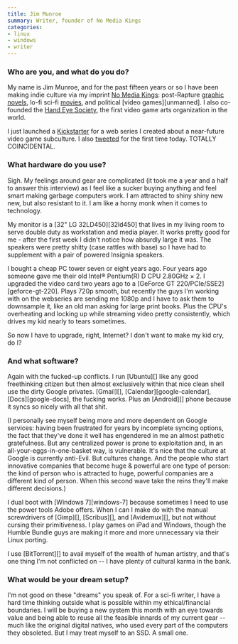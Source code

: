 ```yaml
---
title: Jim Munroe
summary: Writer, founder of No Media Kings
categories:
- linux
- windows
- writer
---
```


### Who are you, and what do you do?

My name is Jim Munroe, and for the past fifteen years or so I have been making indie culture via my imprint [No Media Kings](http://nomediakings.org/ "An indie culture collective."): post-Rapture [graphic](http://nomediakings.org/category/comics/therefore-repent "The 'Therefore Repeat! graphic novel.") [novels](http://nomediakings.org/category/comics/sword-of-my-mouth "The 'Sword of My Mouth' graphic novel."), lo-fi sci-fi [movies](http://ghostswithshitjobs.com "The 'Ghosts With Shit Jobs' movie."), and political [video games][unmanned]. I also co-founded the [Hand Eye Society](http://handeyesociety.com/ "A video game not-for-profit."), the first video game arts organization in the world.

I just launched a [Kickstarter](https://www.kickstarter.com/projects/1453845642/haphead-a-near-future-videogame-subculture-webseri "Jim's web series Kickstarter.") for a web series I created about a near-future video game subculture. I also [tweeted](https://twitter.com/nomediakings/status/523537092685467648 "Jim's first tweet.") for the first time today. TOTALLY COINCIDENTAL.

### What hardware do you use?

Sigh. My feelings around gear are complicated (it took me a year and a half to answer this interview) as I feel like a sucker buying anything and feel smart making garbage computers work. I am attracted to shiny shiny new new, but also resistant to it. I am like a horny monk when it comes to technology.

My monitor is a [32" LG 32LD450][32ld450] that lives in my living room to serve double duty as workstation and media player. It works pretty good for me - after the first week I didn't notice how absurdly large it was. The speakers were pretty shitty (case rattles with base) so I have had to supplement with a pair of powered Insignia speakers.

I bought a cheap PC tower seven or eight years ago. Four years ago someone gave me their old Intel® Pentium(R) D CPU 2.80GHz × 2. I upgraded the video card two years ago to a [GeForce GT 220/PCIe/SSE2][geforce-gt-220]. Plays 720p smooth, but recently the guys I'm working with on the webseries are sending me 1080p and I have to ask them to downsample it, like an old man asking for large print books. Plus the CPU's overheating and locking up while streaming video pretty consistently, which drives my kid nearly to tears sometimes.

So now I have to upgrade, right, Internet? I don't want to make my kid cry, do I?

### And what software?

Again with the fucked-up conflicts. I run [Ubuntu][] like any good freethinking citizen but then almost exclusively within that nice clean shell use the dirty Google privates. [Gmail][], [Calendar][google-calendar], [Docs][google-docs], the fucking works. Plus an [Android][] phone because it syncs so nicely with all that shit. 

(I personally see myself being more and more dependent on Google services: having been frustrated for years by incomplete syncing options, the fact that they've done it well has engendered in me an almost pathetic gratefulness. But any centralized power is prone to exploitation and, in an all-your-eggs-in-one-basket way, is vulnerable. It's nice that the culture at Google is currently anti-Evil. But cultures change. And the people who start innovative companies that become huge & powerful are one type of person: the kind of person who is attracted to huge, powerful companies are a different kind of person. When this second wave take the reins they'll make different decisions.)

I dual boot with [Windows 7][windows-7] because sometimes I need to use the power tools Adobe offers. When I can I make do with the manual screwdrivers of [Gimp][], [Scribus][], and [Avidemux][], but not without cursing their primitiveness. I play games on iPad and Windows, though the Humble Bundle guys are making it more and more unnecessary via their Linux porting. 

I use [BitTorrent][] to avail myself of the wealth of human artistry, and that's one thing I'm not conflicted on -- I have plenty of cultural karma in the bank.

### What would be your dream setup?

I'm not good on these "dreams" you speak of. For a sci-fi writer, I have a hard time thinking outside what is possible within my ethical/financial boundaries. I will be buying a new system this month with an eye towards value and being able to reuse all the feasible innards of my current gear -- much like the original digital natives, who used every part of the computers they obsoleted. But I may treat myself to an SSD. A small one.